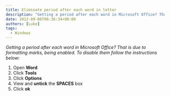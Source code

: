 ```yaml
---
title: Eliminate period after each word in letter
description: "Getting a period after each word in Microsoft Office? That is due to formatting marks, being enabled. To disable them follow the instructions below:"
date: 2012-09-06T06:36:34+00:00
authors: [Luke]
tags:
  - Windows
---
```

_Getting a period after each word in Microsoft Office? That is due to formatting marks, being enabled. To disable them follow the instructions below:_

  1. Open **Word**
  2. Click **Tools**
  3. Click **Options**
  4. View and **untick** the **SPACES** box
  5. Click **ok**

